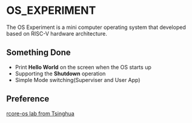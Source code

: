# OS_EXPERIMENT
The OS Experiment is a mini computer operating system that developed based on RISC-V hardware architecture.

## Something Done
- Print **Hello World** on the screen when the OS starts up
- Supporting the **Shutdown** operation
- Simple Mode switching(Superviser and User App)

## Preference
[rcore-os lab from Tsinghua](https://github.com/rcore-os/rCore-Tutorial-v3)